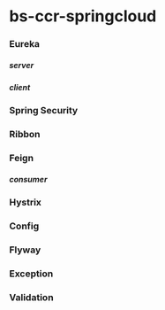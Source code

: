 # bs-ccr-springcloud

### Eureka
##### server
##### client

### Spring Security


### Ribbon


### Feign
##### consumer

### Hystrix 


### Config


### Flyway

### Exception

### Validation

